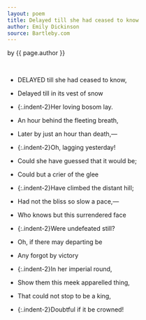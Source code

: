 ```yaml
---
layout: poem
title: Delayed till she had ceased to know
author: Emily Dickinson
source: Bartleby.com
---
```


<p class="citation"> by {{ page.author }}</p>

<br>

- DELAYED till she had ceased to know,	
- Delayed till in its vest of snow	
- {:.indent-2}Her loving bosom lay.	
- An hour behind the fleeting breath,	
- Later by just an hour than death,—
- {:.indent-2}Oh, lagging yesterday!	


- Could she have guessed that it would be;	
- Could but a crier of the glee	
- {:.indent-2}Have climbed the distant hill;
- Had not the bliss so slow a pace,—
- Who knows but this surrendered face	
- {:.indent-2}Were undefeated still?


- Oh, if there may departing be	
- Any forgot by victory	
- {:.indent-2}In her imperial round,  
- Show them this meek apparelled thing,	
- That could not stop to be a king,	
- {:.indent-2}Doubtful if it be crowned!